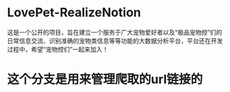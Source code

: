 # LovePet-RealizeNotion
这是一个公开的项目，旨在建立一个服务于广大宠物爱好者以及“极品宠物控”们的日常信息交流、识别准确的宠物类信息等等功能的大数据分析平台，平台还在开发过程中，希望“宠物控们”一起来加入！

# 这个分支是用来管理爬取的url链接的
